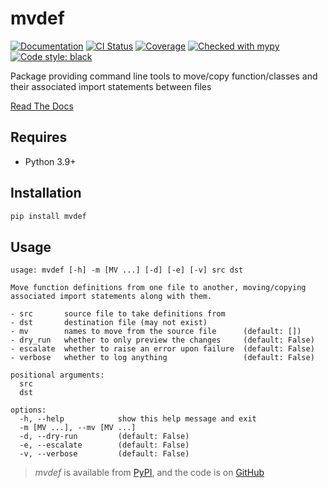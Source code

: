 # mvdef

[![Documentation](https://readthedocs.org/projects/mvdef/badge/?version=latest)](https://mvdef.readthedocs.io/en/latest/)
[![CI Status](https://github.com/lmmx/mvdef/actions/workflows/master.yml/badge.svg)](https://github.com/lmmx/mvdef/actions/workflows/master.yml)
[![Coverage](https://codecov.io/gh/lmmx/mvdef/branch/master/graph/badge.svg)](https://codecov.io/github/lmmx/mvdef)
[![Checked with mypy](http://www.mypy-lang.org/static/mypy_badge.svg)](http://mypy-lang.org)
[![Code style: black](https://img.shields.io/badge/code%20style-black-000000.svg)](https://github.com/psf/black)

Package providing command line tools to move/copy function/classes and their associated import statements between files

[Read The Docs](https://mvdef.readthedocs.io/en/latest/)

## Requires

- Python 3.9+

## Installation

```sh
pip install mvdef
```

## Usage

```
usage: mvdef [-h] -m [MV ...] [-d] [-e] [-v] src dst

Move function definitions from one file to another, moving/copying
associated import statements along with them.

- src       source file to take definitions from
- dst       destination file (may not exist)
- mv        names to move from the source file      (default: [])
- dry_run   whether to only preview the changes     (default: False)
- escalate  whether to raise an error upon failure  (default: False)
- verbose   whether to log anything                 (default: False)

positional arguments:
  src
  dst

options:
  -h, --help            show this help message and exit
  -m [MV ...], --mv [MV ...]
  -d, --dry-run         (default: False)
  -e, --escalate        (default: False)
  -v, --verbose         (default: False)
```

> _mvdef_ is available from [PyPI](https://pypi.org/project/mvdef), and
> the code is on [GitHub](https://github.com/lmmx/mvdef)
